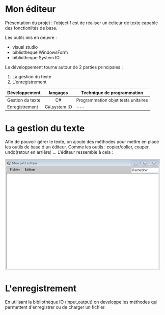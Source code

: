 # Mon éditeur
Présentation du projet : l'objectif est de réaliser un éditeur de texte capable des fonctionlités de base. 

Les outils mis en oeuvre :
* visual studio
* bibliotheque WindowsForm
* bibliotheque System.IO

Le développement tourne autour de 2 parties principales :
1. La gestion du texte 
2. L'enregistrement

|Développement  |langages |Technique de programmation   |
|--|:---:|---|
|Gestion du texte|C#|Programmation objet tests unitaires|
|Enregistrement |C#,system.IO|---|

# La gestion du texte
Afin de pouvoir gérer le texte, on ajoute des méthodes pour mettre en place les outils de base d'un éditeur.
Comme les outils : copier/coller, couper, undo(retour en arrière) ...
L'éditeur ressemble à cela :

![MonEditeur.png](https://github.com/SamGdy/TpWindowsForm/blob/master/MonEditeur.PNG)

# L'enregistrement
En utilisant la bibliothèque IO (input,output) on developpe les méthodes qui permettent d'enregistrer ou de charger un fichier.

